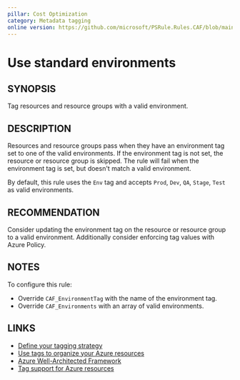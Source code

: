 ```yaml
---
pillar: Cost Optimization
category: Metadata tagging
online version: https://github.com/microsoft/PSRule.Rules.CAF/blob/main/docs/rules/en/CAF.Tag.Environment.md
---
```


# Use standard environments

## SYNOPSIS

Tag resources and resource groups with a valid environment.

## DESCRIPTION

Resources and resource groups pass when they have an environment tag set to one of the valid environments.
If the environment tag is not set, the resource or resource group is skipped.
The rule will fail when the environment tag is set, but doesn't match a valid environment.

By default, this rule uses the `Env` tag and accepts `Prod`, `Dev`, `QA`, `Stage`, `Test` as valid environments.

## RECOMMENDATION

Consider updating the environment tag on the resource or resource group to a valid environment.
Additionally consider enforcing tag values with Azure Policy.

## NOTES

To configure this rule:

- Override `CAF_EnvironmentTag` with the name of the environment tag.
- Override `CAF_Environments` with an array of valid environments.

## LINKS

- [Define your tagging strategy](https://docs.microsoft.com/azure/cloud-adoption-framework/ready/azure-best-practices/resource-tagging)
- [Use tags to organize your Azure resources](https://docs.microsoft.com/azure/azure-resource-manager/management/tag-resources)
- [Azure Well-Architected Framework](https://docs.microsoft.com/azure/architecture/framework/cost/design-governance#enforce-resource-tagging)
- [Tag support for Azure resources](https://docs.microsoft.com/azure/azure-resource-manager/management/tag-support)
